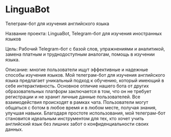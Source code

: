 # LinguaBot
Телеграм-бот для изучения английского языка

Название проекта: LinguaBot, Telegram-бот для изучения иностранных языков

Цель: Рабочий Telegram-бот с базой слов, упражнениями и аналитикой, замена платным и труднодоступным аналогам, помощь в изучении языка.

Описание: многие пользователи ищут эффективные и надежные способы изучения языков. Мой телеграм-бот для изучения английского языка предлагает уникальный подход к обучению, который имеющий в себе интерактивность.
Основное отличие нашего бота от других образовательных платформ заключается в том, что он не требует регистрации и не хранит личные данные пользователей. Все взаимодействия происходят в рамках чата.
Пользователи могут общаться с ботом в любое время и в любом месте, получая знания, улучшая навыки. Благодаря простоте использования, мой телеграм-бот становится идеальным инструментом для тех, кто хочет учить английский язык без лишних забот о конфиденциальности своих данных.
